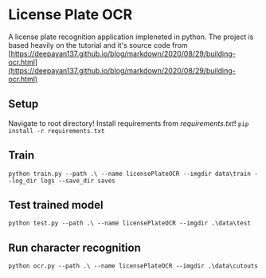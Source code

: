 # License Plate OCR
A license plate recognition application impleneted in python.
The project is based heavily on the tutorial and it's source code from [https://deepayan137.github.io/blog/markdown/2020/08/29/building-ocr.html](https://deepayan137.github.io/blog/markdown/2020/08/29/building-ocr.html)

## Setup
Navigate to root directory!
Install requirements from _requirements.txt_!
`pip install -r requirements.txt
`
## Train
`python train.py --path .\ --name licensePlateOCR --imgdir data\train --log_dir logs --save_dir saves
`
## Test trained model
`python test.py --path .\ --name licensePlateOCR --imgdir .\data\test
`
## Run character recognition
`python ocr.py --path .\ --name licensePlateOCR --imgdir .\data\cutouts
`

